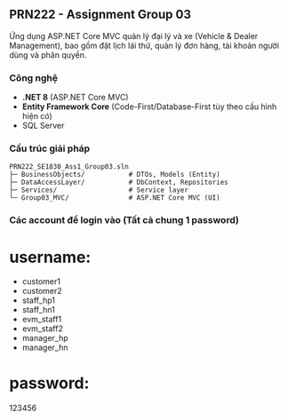 ## PRN222 - Assignment Group 03

Ứng dụng ASP.NET Core MVC quản lý đại lý và xe (Vehicle & Dealer Management), bao gồm đặt lịch lái thử, quản lý đơn hàng, tài khoản người dùng và phân quyền.

### Công nghệ
- **.NET 8** (ASP.NET Core MVC)
- **Entity Framework Core** (Code-First/Database-First tùy theo cấu hình hiện có)
- SQL Server

### Cấu trúc giải pháp
```
PRN222_SE1830_Ass1_Group03.sln
├─ BusinessObjects/           # DTOs, Models (Entity)
├─ DataAccessLayer/           # DbContext, Repositories
├─ Services/                  # Service layer
└─ Group03_MVC/               # ASP.NET Core MVC (UI)
```

### Các account để login vào (Tất cả chung 1 password)
# username:
- customer1
- customer2
- staff_hp1
- staff_hn1
- evm_staff1
- evm_staff2
- manager_hp
- manager_hn
# password:
123456

